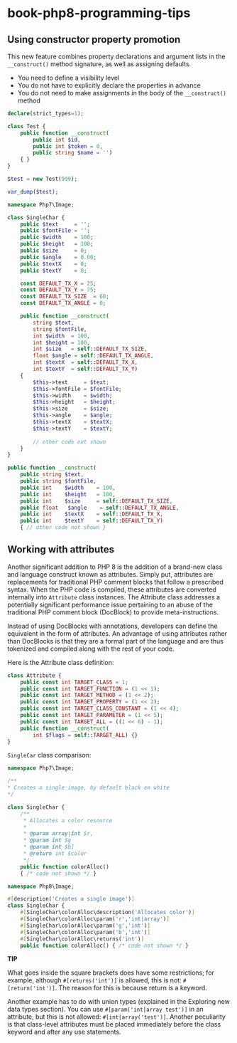 # book-php8-programming-tips


## Using constructor property promotion

This new feature combines property declarations and argument lists in the `__construct()` method signature, as well as assigning defaults.

* You need to define a visibility level
* You do not have to explicitly declare the properties in advance
* You do not need to make assignments in the body of the `__construct()` method

```php
declare(strict_types=1);

class Test {
    public function __construct(
        public int $id,
        public int $token = 0,
        public string $name = '')
    { }
}

$test = new Test(999);

var_dump($test);
```

```php
namespace Php7\Image;

class SingleChar {
    public $text     = '';
    public $fontFile = '';
    public $width    = 100;
    public $height   = 100;
    public $size     = 0;
    public $angle    = 0.00;
    public $textX    = 0;
    public $textY    = 0;

    const DEFAULT_TX_X = 25;
    const DEFAULT_TX_Y = 75;
    const DEFAULT_TX_SIZE  = 60;
    const DEFAULT_TX_ANGLE = 0;

    public function __construct(
        string $text,
        string $fontFile,
        int $width  = 100,
        int $height = 100,
        int $size   = self::DEFAULT_TX_SIZE,
        float $angle = self::DEFAULT_TX_ANGLE,
        int $textX  = self::DEFAULT_TX_X,
        int $textY  = self::DEFAULT_TX_Y)
    {
        $this->text     = $text;
        $this->fontFile = $fontFile;
        $this->width    = $width;  
        $this->height   = $height;
        $this->size     = $size;
        $this->angle    = $angle;
        $this->textX    = $textX;
        $this->textY    = $textY;
    
        // other code not shown
    }
}
```

```php
public function __construct(
    public string $text,
    public string $fontFile,
    public int    $width    = 100,
    public int    $height   = 100,
    public int    $size     = self::DEFAULT_TX_SIZE,
    public float   $angle    = self::DEFAULT_TX_ANGLE,
    public int    $textX    = self::DEFAULT_TX_X,
    public int    $textY    = self::DEFAULT_TX_Y)
    { // other code not shown }
```

## Working with attributes

Another significant addition to PHP 8 is the addition of a brand-new class and language construct known as attributes. Simply put, attributes are replacements for traditional PHP comment blocks that follow a prescribed syntax. When the PHP code is compiled, these attributes are converted internally into `Attribute` class instances. The Attribute class addresses a potentially significant performance issue pertaining to an abuse of the traditional PHP comment block (DocBlock) to provide meta-instructions.

Instead of using DocBlocks with annotations, developers can define the equivalent in the form of attributes. An advantage of using attributes rather than DocBlocks is that they are a formal part of the language and are thus tokenized and compiled along with the rest of your code.

Here is the Attribute class definition:

```php
class Attribute {
    public const int TARGET_CLASS = 1;
    public const int TARGET_FUNCTION = (1 << 1);
    public const int TARGET_METHOD = (1 << 2);
    public const int TARGET_PROPERTY = (1 << 3);
    public const int TARGET_CLASS_CONSTANT = (1 << 4);
    public const int TARGET_PARAMETER = (1 << 5);
    public const int TARGET_ALL = ((1 << 6) - 1);
    public function __construct(
        int $flags = self::TARGET_ALL) {}
}
```

`SingleCar` class comparison:

```php
namespace Php7\Image;

/**
* Creates a single image, by default black on white
*/

class SingleChar {
    /**
     * Allocates a color resource
     *
     * @param array|int $r,
     * @param int $g
     * @param int $b]
     * @return int $color
     */
    public function colorAlloc()
    { /* code not shown */ }
```

```php
namespace Php8\Image;

#[description('Creates a single image')]
class SingleChar {
    #[SingleChar\colorAlloc\description('Allocates color')]
    #[SingleChar\colorAlloc\param('r','int|array')]
    #[SingleChar\colorAlloc\param('g','int')]
    #[SingleChar\colorAlloc\param('b','int')]
    #[SingleChar\colorAlloc\returns('int')]
    public function colorAlloc() { /* code not shown */ }
```

**TIP**

What goes inside the square brackets does have some restrictions; for example, although `#[returns('int')]` is allowed, this is not: `#[return('int')]`. The reason for this is because return is a keyword.

Another example has to do with union types (explained in the Exploring new data types section). You can use `#[param('int|array test')]` in an attribute, but this is not allowed: `#[int|array('test')]`. Another peculiarity is that class-level attributes must be placed immediately before the class keyword and after any use statements.



